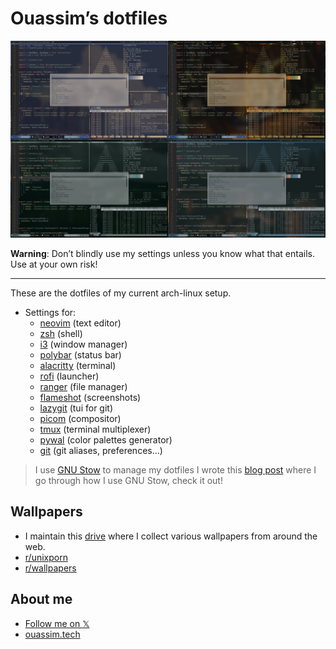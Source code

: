 # Ouassim’s dotfiles

![cover photo](./images/cover.png)

**Warning**: Don’t blindly use my settings unless you know what that entails.
Use at your own risk!

---

These are the dotfiles of my current arch-linux setup.

- Settings for:
  - [neovim](/nvim/.config/nvim) (text editor)
  - [zsh](./zsh/.zshrc) (shell)
  - [i3](./i3/.config/i3) (window manager)
  - [polybar](./polybar/.config/polybar) (status bar)
  - [alacritty](./alacritty.config/alacritty) (terminal)
  - [rofi](./rofi.config/rofi) (launcher)
  - [ranger](./ranger.config/ranger) (file manager)
  - [flameshot](./flameshot.config/flameshot) (screenshots)
  - [lazygit](./lazygit.config/lazygit) (tui for git)
  - [picom](./picom.config/picom) (compositor)
  - [tmux](./tmux.config/tmux) (terminal multiplexer)
  - [pywal](./wal.config/wal) (color palettes generator)
  - [git](./git.gitconfig) (git aliases, preferences...)

> I use [GNU Stow](https://www.gnu.org/software/stow/) to manage my dotfiles
> I wrote this [blog post](https://ouassim.tech/notes/how-i-use-gnu-stow-to-manage-my-dotfiles/) where I go through how I use GNU Stow, check it out!

## Wallpapers

- I maintain this
  [drive](https://drive.google.com/drive/folders/132dHpir75mrxXgc2TcMHT4aQYq63Mpti?usp=sharing)
  where I collect various wallpapers from around the web.
- [r/unixporn](https://www.reddit.com/r/unixporn/)
- [r/wallpapers](https://www.reddit.com/r/wallpapers)

## About me

- [Follow me on 𝕏](https://twitter.com/strlrd29)
- [ouassim.tech](https://www.ouassim.tech)
